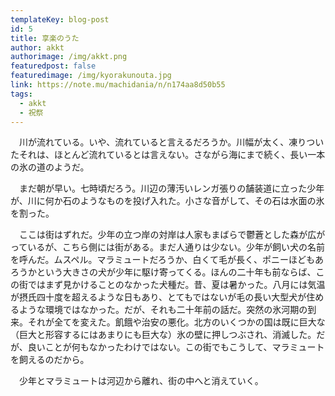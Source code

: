 ```yaml
---
templateKey: blog-post
id: 5
title: 享楽のうた
author: akkt
authorimage: /img/akkt.png
featuredpost: false
featuredimage: /img/kyorakunouta.jpg
link: https://note.mu/machidania/n/n174aa8d50b55
tags:
  - akkt
  - 祝祭
---
```

　川が流れている。いや、流れていると言えるだろうか。川幅が太く、凍りついたそれは、ほとんど流れているとは言えない。さながら海にまで続く、長い一本の氷の道のようだ。

　まだ朝が早い。七時頃だろう。川辺の薄汚いレンガ張りの舗装道に立った少年が、川に何か石のようなものを投げ入れた。小さな音がして、その石は水面の氷を割った。

　ここは街はずれだ。少年の立つ岸の対岸は人家もまばらで鬱蒼とした森が広がっているが、こちら側には街がある。まだ人通りは少ない。少年が飼い犬の名前を呼んだ。ムスペル。マラミュートだろうか、白くて毛が長く、ポニーほどもあろうかという大きさの犬が少年に駆け寄ってくる。ほんの二十年も前ならば、この街ではまず見かけることのなかった犬種だ。昔、夏は暑かった。八月には気温が摂氏四十度を超えるような日もあり、とてもではないが毛の長い大型犬が住めるような環境ではなかった。だが、それも二十年前の話だ。突然の氷河期の到来。それが全てを変えた。飢餓や治安の悪化。北方のいくつかの国は既に巨大な（巨大と形容するにはあまりにも巨大な）氷の壁に押しつぶされ、消滅した。だが、良いことが何もなかったわけではない。この街でもこうして、マラミュートを飼えるのだから。

　少年とマラミュートは河辺から離れ、街の中へと消えていく。
